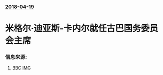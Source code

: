 ### [2018-04-19](/news/2018/04/19/index.md)

##### 
# 米格尔·迪亚斯-卡内尔就任古巴国务委员会主席 




### 信息来源:

1. [BBC](http://www.bbc.co.uk/news/world-latin-america-43823287) [IMG](https://ichef.bbci.co.uk/news/1024/branded_news/146DA/production/_100947638_mediaitem100947634.jpg)
